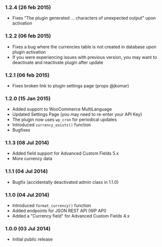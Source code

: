 ### 1.2.4 (26 feb 2015)
* Fixes "The plugin generated ... characters of unexpected output" upon activation

### 1.2.2 (06 feb 2015)
* Fixes a bug where the currencies table is not created in database upon plugin activation
* If you were experiencing issues with previous version, you may want to deactivate and reactivate plugin after update

### 1.2.1 (06 feb 2015)
* Fixes broken link to plugin settings page (props @jkomar)

### 1.2.0 (15 Jan 2015)
* Added support to WooCommerce MultiLanguage
* Updated Settings Page (you may need to re-enter your API Key)
* The plugin now uses `wp_cron` for periodical updates
* Introduced `currency_exists()` function
* Bugfixes

### 1.1.3 (08 Jul 2014)
* Added field support for Advanced Custom Fields 5.x
* More currency data

### 1.1.1 (04 Jul 2014)
* Bugfix (accidentally deactivated admin class in 1.1.0)

### 1.1.0 (04 Jul 2014)
* Introduced `format_currency()` function
* Added endpoints for JSON REST API (WP API)
* Added a "Currency field" for Advanced Custom Fields 4.x

### 1.0.0 (03 Jul 2014)
* Initial public release